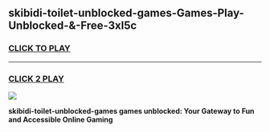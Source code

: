 
## skibidi-toilet-unblocked-games-Games-Play-Unblocked-&-Free-3xl5c
<h3>
<a href="https://premium76.site?title=skibidi-toilet-unblocked-games&ref=24A">CLICK TO PLAY</a></h3>
<hr>

<h3>
<a href="https://premium76.site?title=skibidi-toilet-unblocked-games&ref=24A">CLICK 2 PLAY</a>
  
</h3>

<a href="https://premium76.site?title=skibidi-toilet-unblocked-games&ref=24A"><img src="https://clearcache.store/games.png"></a>


**skibidi-toilet-unblocked-games games unblocked: Your Gateway to Fun and Accessible Online Gaming**
